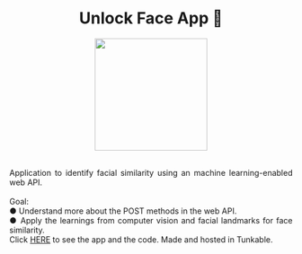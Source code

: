 <h1 align="center"> Unlock Face App 🙂</h1>
<p align="center"><img src="https://user-images.githubusercontent.com/100588945/164299217-c4fbb27b-4baf-482f-ba56-2974c049555e.gif" width="200"></p>
<p align="justify">
</br>
Application to identify facial similarity using an machine learning-enabled web API.
</br>
</br>
Goal:</br>
● Understand more about the POST methods in the web API.</br>
● Apply the learnings from computer vision and facial landmarks for face similarity.</br>
 Click <a href="https://x.thunkable.com/copy/ece44a0c76c010f4e04319da49e87e43">HERE</a> to see the app and the code. Made and hosted in Tunkable.
 </p>
